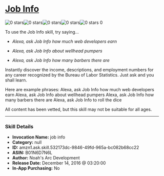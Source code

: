 # [Job Info](http://alexa.amazon.com/#skills/amzn1.ask.skill.532173dc-9846-49fd-965a-bc082b68cc22)
![0 stars](../../images/ic_star_border_black_18dp_1x.png)![0 stars](../../images/ic_star_border_black_18dp_1x.png)![0 stars](../../images/ic_star_border_black_18dp_1x.png)![0 stars](../../images/ic_star_border_black_18dp_1x.png)![0 stars](../../images/ic_star_border_black_18dp_1x.png) 0

To use the Job Info skill, try saying...

* *Alexa, ask Job Info how much web developers earn*

* *Alexa, ask Job Info about wellhead pumpers*

* *Alexa, ask Job Info how many barbers there are*

Instantly discover the income, descriptions, and employment numbers for any career recognized by the Bureau of Labor Statistics. Just ask and you shall learn.

Here are example phrases:
Alexa, ask Job Info how much web developers earn
Alexa, ask Job Info about wellhead pumpers
Alexa, ask Job Info how many barbers there are
Alexa, ask Job Info to roll the dice

All content has been vetted, but this skill may not be suitable for all ages.

***

### Skill Details

* **Invocation Name:** job info
* **Category:** null
* **ID:** amzn1.ask.skill.532173dc-9846-49fd-965a-bc082b68cc22
* **ASIN:** B01N6D7N6L
* **Author:** Noah's Arc Development
* **Release Date:** December 14, 2016 @ 03:20:00
* **In-App Purchasing:** No
